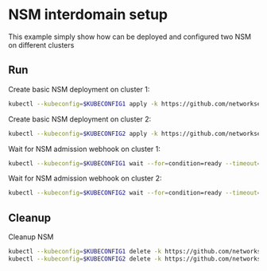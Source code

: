 # NSM interdomain setup


This example simply show how can be deployed and configured two NSM on different clusters

## Run

Create basic NSM deployment on cluster 1:

```bash
kubectl --kubeconfig=$KUBECONFIG1 apply -k https://github.com/networkservicemesh/deployments-k8s/examples/interdomain/nsm/cluster1?ref=bef0e9da8fbda14cd6b57a64e2327a0176532361
```

Create basic NSM deployment on cluster 2:

```bash
kubectl --kubeconfig=$KUBECONFIG2 apply -k https://github.com/networkservicemesh/deployments-k8s/examples/interdomain/nsm/cluster2?ref=bef0e9da8fbda14cd6b57a64e2327a0176532361
```

Wait for NSM admission webhook on cluster 1:

```bash
kubectl --kubeconfig=$KUBECONFIG1 wait --for=condition=ready --timeout=1m pod -n nsm-system -l app=admission-webhook-k8s
```

Wait for NSM admission webhook on cluster 2:

```bash
kubectl --kubeconfig=$KUBECONFIG2 wait --for=condition=ready --timeout=1m pod -n nsm-system -l app=admission-webhook-k8s
```

## Cleanup

Cleanup NSM
```bash
kubectl --kubeconfig=$KUBECONFIG1 delete -k https://github.com/networkservicemesh/deployments-k8s/examples/interdomain/nsm/cluster1?ref=bef0e9da8fbda14cd6b57a64e2327a0176532361
kubectl --kubeconfig=$KUBECONFIG2 delete -k https://github.com/networkservicemesh/deployments-k8s/examples/interdomain/nsm/cluster2?ref=bef0e9da8fbda14cd6b57a64e2327a0176532361
```
